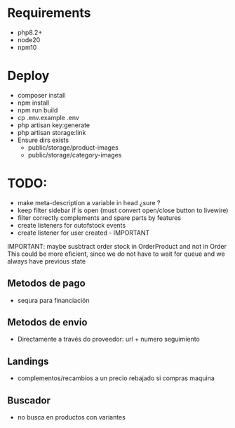 # Requirements
 - php8.2+
 - node20
 - npm10

# Deploy
 - composer install
 - npm install
 - npm run build
 - cp .env.example .env
 - php artisan key:generate
 - php artisan storage:link
 - Ensure dirs exists
   - public/storage/product-images
   - public/storage/category-images

# TODO:
 - make meta-description a variable in head ¿sure   ?
 - keep filter sidebar if is open (must convert open/close button to livewire)
 - filter correctly complements and spare parts by features
 - create listeners for outofstock events
 - create listener for user created - IMPORTANT

 IMPORTANT: maybe susbtract order stock in OrderProduct and not in Order
 This could be more eficient, since we do not have to wait for queue and we always have previous state

 ## Metodos de pago
 - sequra para financiación

 ## Metodos de envio
 - Directamente a través do proveedor: url + numero seguimiento

 ## Landings
 - complementos/recambios a un precio rebajado si compras maquina

 ## Buscador
 - no busca en productos con variantes


